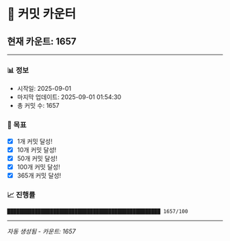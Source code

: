 # 🔢 커밋 카운터

## 현재 카운트: 1657

---

### 📊 정보
- 시작일: 2025-09-01
- 마지막 업데이트: 2025-09-01 01:54:30
- 총 커밋 수: 1657

### 🎯 목표
- [x] 1개 커밋 달성!
- [x] 10개 커밋 달성!
- [x] 50개 커밋 달성!
- [x] 100개 커밋 달성!
- [x] 365개 커밋 달성!

### 📈 진행률
```
██████████████████████████████████████████████████ 1657/100
```

---
*자동 생성됨 - 카운트: 1657*
